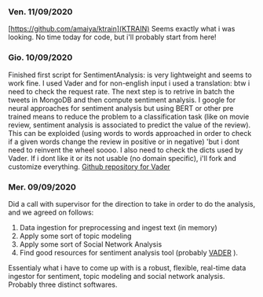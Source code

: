### Ven. 11/09/2020
[https://github.com/amaiya/ktrain](KTRAIN) Seems exactly what i was looking. No time today for code, but i'll probably start from here!

### Gio. 10/09/2020
Finished first script for SentimentAnalysis: is very lightweight and seems to work fine. I used Vader and for non-english input i used a translation: btw i need to check the request rate. 
The next step is to retrive in batch the tweets in MongoDB and then compute sentiment analysis. 
I google for neural approaches for sentiment analysis but using BERT or other pre trained means to reduce the problem to a classification task (like on movie review, sentiment analysis is associated to predict the value of the review). This can be exploided (using words to words approached in order to check if a given words change the review in positive or in negative) 'but i dont need to reinvent the wheel soooo.
I also need to check the dicts used by Vader. If i dont like it or its not usable (no domain specific), i'll fork and customize everything.
[Github repository for Vader](https://github.com/cjhutto/vaderSentiment)

### Mer. 09/09/2020
Did a call with supervisor for the direction to take in order to do the analysis, and we agreed on follows:
1. Data ingestion for preprocessing and ingest text (in memory)
2. Apply some sort of topic modeling 
3. Apply some sort of Social Network Analysis
4. Find good resources for sentiment analysis tool (probably [VADER](http://comp.social.gatech.edu/papers/icwsm14.vader.hutto.pdf) ). 

Essentialy what i have to come up with is a robust, flexible, real-time data ingestor for sentiment, topic modeling and social network analysis. 
Probably three distinct softwares.
